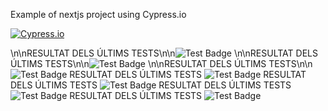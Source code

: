 Example of nextjs project using Cypress.io

<!---Start place for the badge -->
[![Cypress.io](https://img.shields.io/badge/tested%20with-Cypress-04C38E.svg)](https://www.cypress.io/)

<!---End place for the badge -->
\n\nRESULTAT DELS ÚLTIMS TESTS\n\n![Test Badge](https://img.shields.io/badge/tested%20with-Cypress-04C38E.svg)
\n\nRESULTAT DELS ÚLTIMS TESTS\n\n![Test Badge](https://img.shields.io/badge/tested%20with-Cypress-04C38E.svg)
\n\nRESULTAT DELS ÚLTIMS TESTS\n\n![Test Badge](https://img.shields.io/badge/tested%20with-Cypress-04C38E.svg)
RESULTAT DELS ÚLTIMS TESTS ![Test Badge](https://img.shields.io/badge/tested%20with-Cypress-04C38E.svg)
RESULTAT DELS ÚLTIMS TESTS ![Test Badge](https://img.shields.io/badge/tested%20with-Cypress-04C38E.svg)
RESULTAT DELS ÚLTIMS TESTS ![Test Badge](https://img.shields.io/badge/tested%20with-Cypress-04C38E.svg)
RESULTAT DELS ÚLTIMS TESTS ![Test Badge](https://img.shields.io/badge/tested%20with-Cypress-04C38E.svg)
